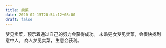 ```yaml
---
title: 卖菜
date: 2020-02-15T20:54:12+08:00
draft: false
---
```


梦见卖菜，预示着通过自己的努力会获得成功。
未婚男女梦见卖菜，会很快找到意中人。
商人梦见卖菜，生意会获利。
